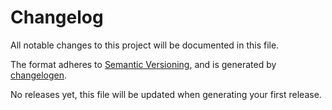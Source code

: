 # Changelog

All notable changes to this project will be documented in this file.

The format adheres to [Semantic Versioning](https://semver.org/spec/v2.0.0.html),
and is generated by [changelogen](https://github.com/unjs/changelogen).

No releases yet, this file will be updated when generating your first release.
